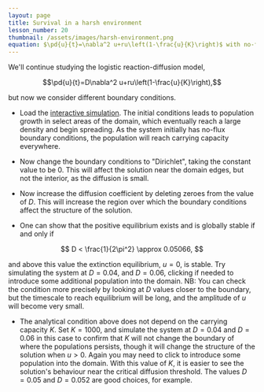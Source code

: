 ```yaml
---
layout: page
title: Survival in a harsh environment
lesson_number: 20
thumbnail: /assets/images/harsh-environment.png
equation: $\pd{u}{t}=\nabla^2 u+ru\left(1-\frac{u}{K}\right)$ with no-flux boundary conditions
---
```

We'll continue studying the logistic reaction-diffusion model,

$$\pd{u}{t}=D\nabla^2 u+ru\left(1-\frac{u}{K}\right),$$

but now we consider different boundary conditions.

* Load the [interactive simulation](/sim/?preset=harshEnvironment). The initial conditions leads to population growth in select areas of the domain, which eventually reach a large density and begin spreading. As the system initially has no-flux boundary conditions, the population will reach carrying capacity everywhere.

* Now change the boundary conditions to "Dirichlet", taking the constant value to be $0$. This will affect the solution near the domain edges, but not the interior, as the diffusion is small.

* Now increase the diffusion coefficient by deleting zeroes from the value of $D$. This will increase the region over which the boundary conditions affect the structure of the solution. 

* One can show that the positive equilibrium exists and is globally stable if and only if

$$
D < \frac{1}{2\pi^2} \approx 0.05066,
$$

and above this value the extinction equilibrium, $u=0$, is stable. Try simulating the system at $D=0.04$, and $D=0.06$, clicking if needed to introduce some additional population into the domain. NB: You can check the condition more precisely by looking at $D$ values closer to the boundary, but the timescale to reach equilibrium will be long, and the amplitude of $u$ will become very small.

* The analytical condition above does not depend on the carrying capacity $K$. Set $K=1000$, and simulate the system at $D=0.04$ and $D=0.06$ in this case to confirm that $K$ will not change the boundary of where the populations persists, though it will change the structure of the solution when $u>0$. Again you may need to click to introduce some population into the domain. With this value of $K$, it is easier to see the solution's behaviour near the critical diffusion threshold. The values $D=0.05$ and $D=0.052$ are good choices, for example.
